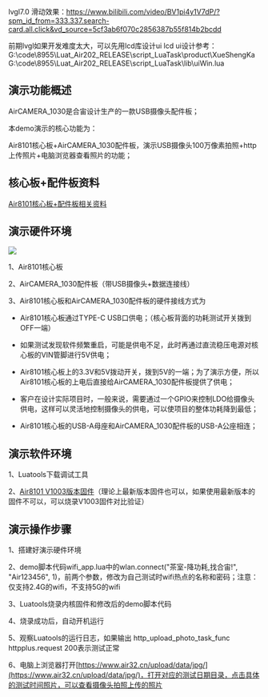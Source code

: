 
lvgl7.0 滑动效果：https://www.bilibili.com/video/BV1pi4y1V7dP/?spm_id_from=333.337.search-card.all.click&vd_source=5cf3ab6f070c2856387b55f814b2bcdd

前期lvgl如果开发难度太大，可以先用lcd库设计ui
lcd ui设计参考：
G:\code\8955\Luat_Air202_RELEASE\script_LuaTask\product\XueShengKa
G:\code\8955\Luat_Air202_RELEASE\script_LuaTask\lib\uiWin.lua


## 演示功能概述



AirCAMERA_1030是合宙设计生产的一款USB摄像头配件板；

本demo演示的核心功能为：

Air8101核心板+AirCAMERA_1030配件板，演示USB摄像头100万像素拍照+http上传照片+电脑浏览器查看照片的功能；


## 核心板+配件板资料

[Air8101核心板+配件板相关资料](https://docs.openluat.com/air8101/product/shouce/#air8101_1)


## 演示硬件环境

![](https://docs.openluat.com/air8101/product/file/AirCAMERA_1030/hw_connection.jpg)

1、Air8101核心板

2、AirCAMERA_1030配件板（带USB摄像头+数据连接线）

3、Air8101核心板和AirCAMERA_1030配件板的硬件接线方式为

- Air8101核心板通过TYPE-C USB口供电；（核心板背面的功耗测试开关拨到OFF一端）

- 如果测试发现软件频繁重启，可能是供电不足，此时再通过直流稳压电源对核心板的VIN管脚进行5V供电；

- Air8101核心板上的3.3V和5V拨动开关，拨到5V的一端；为了演示方便，所以Air8101核心板的上电后直接给AirCAMERA_1030配件板提供了供电；

- 客户在设计实际项目时，一般来说，需要通过一个GPIO来控制LDO给摄像头供电，这样可以灵活地控制摄像头的供电，可以使项目的整体功耗降到最低；

- Air8101核心板的USB-A母座和AirCAMERA_1030配件板的USB-A公座相连；


## 演示软件环境

1、Luatools下载调试工具

2、[Air8101 V1003版本固件](https://docs.openluat.com/air8101/luatos/firmware/)（理论上最新版本固件也可以，如果使用最新版本的固件不可以，可以烧录V1003固件对比验证）


## 演示操作步骤

1、搭建好演示硬件环境

2、demo脚本代码wifi_app.lua中的wlan.connect("茶室-降功耗,找合宙!", "Air123456", 1)，前两个参数，修改为自己测试时wifi热点的名称和密码；注意：仅支持2.4G的wifi，不支持5G的wifi

3、Luatools烧录内核固件和修改后的demo脚本代码

4、烧录成功后，自动开机运行

5、观察Luatools的运行日志，如果输出 http_upload_photo_task_func httpplus.request 200表示测试正常

6、电脑上浏览器打开[https://www.air32.cn/upload/data/jpg/](https://www.air32.cn/upload/data/jpg/)，打开对应的测试日期目录，点击具体的测试时间照片，可以查看摄像头拍照上传的照片
   

